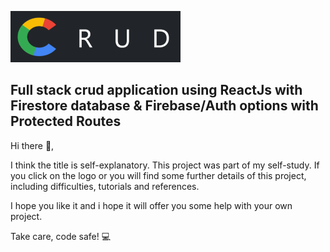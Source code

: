 
![alt text](https://github.com/AndrasE/crud-auth-and-fire/blob/main/public/logo-readme.png?raw=true)
<h2 margin="auto" max-width: "500px">
Full stack crud application using ReactJs with Firestore database & Firebase/Auth options with Protected Routes
</h2>


Hi there 👋,

I think the title is self-explanatory. 
This project was part of my self-study.
If you click on the logo or you will find some further details of this project, 
including difficulties, tutorials and references.

I hope you like it and i hope it will offer you some help with your own project. 

Take care, code safe! 💻

